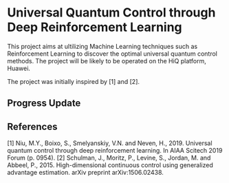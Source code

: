 # Universal Quantum Control through Deep Reinforcement Learning

This project aims at ultilizing Machine Learning techniques such as Reinforcement Learning to discover the optimal universal quantum control methods. The project will be likely to be operated on the HiQ platform, Huawei.

The project was initially inspired by [1] and [2].

## Progress Update

## References
[1] Niu, M.Y., Boixo, S., Smelyanskiy, V.N. and Neven, H., 2019. Universal quantum control through deep reinforcement learning. In AIAA Scitech 2019 Forum (p. 0954).
[2] Schulman, J., Moritz, P., Levine, S., Jordan, M. and Abbeel, P., 2015. High-dimensional continuous control using generalized advantage estimation. arXiv preprint arXiv:1506.02438.
